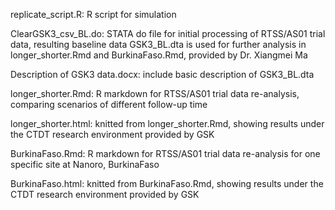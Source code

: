 replicate_script.R: R script for simulation

ClearGSK3_csv_BL.do: STATA do file for initial processing of RTSS/AS01 trial data, resulting baseline data GSK3_BL.dta is used for further analysis in longer_shorter.Rmd and BurkinaFaso.Rmd, provided by Dr. Xiangmei Ma

Description of GSK3 data.docx: include basic description of GSK3_BL.dta

longer_shorter.Rmd: R markdown for RTSS/AS01 trial data re-analysis, comparing scenarios of different follow-up time

longer_shorter.html: knitted from longer_shorter.Rmd, showing results under the CTDT research environment provided by GSK

BurkinaFaso.Rmd: R markdown for RTSS/AS01 trial data re-analysis for one specific site at Nanoro, BurkinaFaso

BurkinaFaso.html: knitted from BurkinaFaso.Rmd, showing results under the CTDT research environment provided by GSK
